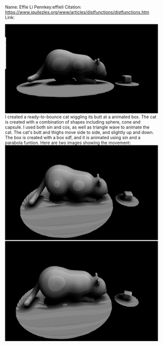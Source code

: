 Name: Effie Li
Pennkey:effieli
Citation: https://www.iquilezles.org/www/articles/distfunctions/distfunctions.htm
Link: 

![catSide](cat.JPG)
I created a ready-to-bounce cat wiggling its butt at a animated box. The cat is created with a combination of shapes including sphere, cone and capsule. I used both sin and cos, as well as triangle wave to animate the cat. The cat's butt and thighs move side to side, and slightly up and down. The box is created with a box sdf, and it is animated using sin and a parabola funtion. 
Here are two images showing the movement:
![catSide1](cat1.JPG)
![catSide2](cat2.JPG)
